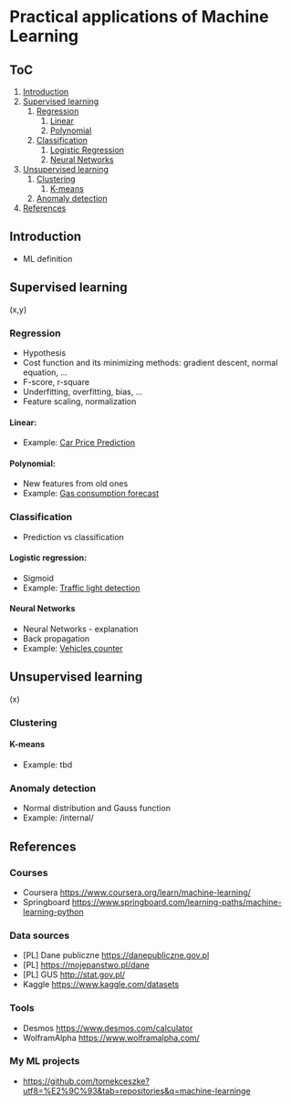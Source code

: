 
# Practical applications of Machine Learning

## ToC
1. [Introduction](#introduction)
1. [Supervised learning](#supervised-learning)
    1. [Regression](#regression)
        1. [Linear](#linear)
        1. [Polynomial](#polynomial)
    1. [Classification](#classification)
        1. [Logistic Regression](#logistic-regression)
        1. [Neural Networks](#neural-networks)
1. [Unsupervised learning](#unsupervised-learning)
    1. [Clustering](#clustering)
        1. [K-means](#k-means)
    1. [Anomaly detection](anomaly-detection)
1. [References](#references)

## Introduction
- ML definition

## Supervised learning
(x,y)
### Regression
- Hypothesis
- Cost function and its minimizing methods: gradient descent, normal equation, ...
- F-score, r-square
- Underfitting, overfitting, bias, ...
- Feature scaling, normalization 
#### Linear: 
- Example: [Car Price Prediction](https://github.com/tomekceszke/car-price-prediction)
#### Polynomial: 
- New features from old ones
- Example: [Gas consumption forecast](https://github.com/tomekceszke/gas-consumption-forecast) 
### Classification
- Prediction vs classification
#### Logistic regression:
- Sigmoid
- Example: [Traffic light detection](https://github.com/tomekceszke/traffic-light-detection) 
#### Neural Networks
- Neural Networks - explanation
- Back propagation
- Example: [Vehicles counter](https://github.com/tomekceszke/vehicles-counter)

## Unsupervised learning
(x)
### Clustering
#### K-means
- Example: tbd 
### Anomaly detection
- Normal distribution and Gauss function  
- Example: /internal/
## References
### Courses
- Coursera https://www.coursera.org/learn/machine-learning/
- Springboard https://www.springboard.com/learning-paths/machine-learning-python 
### Data sources
- [PL] Dane publiczne https://danepubliczne.gov.pl  
- [PL] https://mojepanstwo.pl/dane
- [PL] GUS http://stat.gov.pl/
- Kaggle https://www.kaggle.com/datasets    

### Tools
- Desmos https://www.desmos.com/calculator
- WolframAlpha https://www.wolframalpha.com/

### My ML projects
- https://github.com/tomekceszke?utf8=%E2%9C%93&tab=repositories&q=machine-learninge